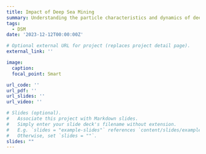```yaml
---
title: Impact of Deep Sea Mining
summary: Understanding the particle characteristics and dynamics of deep-sea sediments to understand anthropogenic impacts on the sea floor.
tags:
  - DSM
date: '2023-12-12T00:00:00Z'

# Optional external URL for project (replaces project detail page).
external_link: ''

image:
  caption: 
  focal_point: Smart

url_code: ''
url_pdf: ''
url_slides: ''
url_video: ''

# Slides (optional).
#   Associate this project with Markdown slides.
#   Simply enter your slide deck's filename without extension.
#   E.g. `slides = "example-slides"` references `content/slides/example-slides.md`.
#   Otherwise, set `slides = ""`.
slides: ""
---
```



